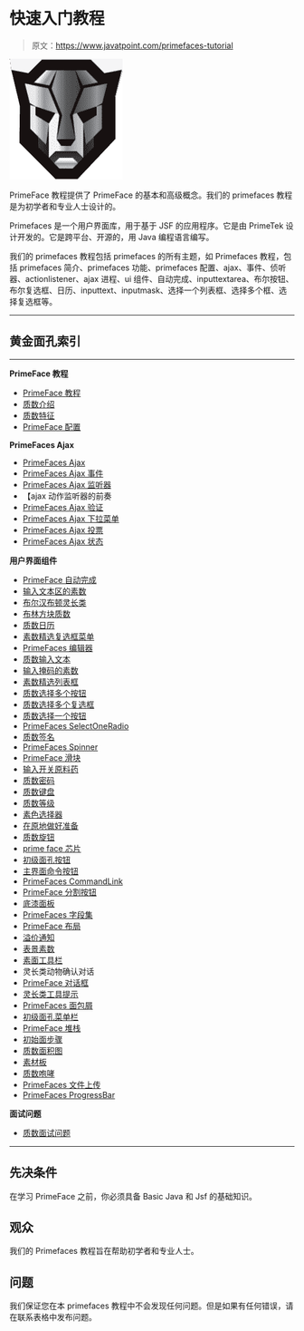 # 快速入门教程

> 原文：<https://www.javatpoint.com/primefaces-tutorial>

![primefaces Tutorial](img/7e3f48bdb7e11ce4be8294ba29629932.png)

PrimeFace 教程提供了 PrimeFace 的基本和高级概念。我们的 primefaces 教程是为初学者和专业人士设计的。

Primefaces 是一个用户界面库，用于基于 JSF 的应用程序。它是由 PrimeTek 设计开发的。它是跨平台、开源的，用 Java 编程语言编写。

我们的 primefaces 教程包括 primefaces 的所有主题，如 Primefaces 教程，包括 primefaces 简介、primefaces 功能、primefaces 配置、ajax、事件、侦听器、actionlistener、ajax 进程、ui 组件、自动完成、inputtextarea、布尔按钮、布尔复选框、日历、inputtext、inputmask、选择一个列表框、选择多个框、选择复选框等。

* * *

## 黄金面孔索引

* * *

**PrimeFace 教程**

*   [PrimeFace 教程](primefaces-tutorial)
*   [质数介绍](primefaces-introduction)
*   [质数特征](primefaces-features)
*   [PrimeFace 配置](primefaces-configuration)

**PrimeFaces Ajax**

*   [PrimeFaces Ajax](primefaces-ajax)
*   [PrimeFaces Ajax 事件](primefaces-ajax-event)
*   [PrimeFaces Ajax 监听器](primefaces-ajax-listener)
*   【ajax 动作监听器的前奏
*   [PrimeFaces Ajax 验证](primefaces-ajax-validation)
*   [PrimeFaces Ajax 下拉菜单](primefaces-ajax-dropdown)
*   [PrimeFaces Ajax 投票](primefaces-ajax-poll)
*   [PrimeFaces Ajax 状态](primefaces-ajax-status)

**用户界面组件**

*   [PrimeFace 自动完成](primefaces-autocomplete)
*   [输入文本区的素数](primefaces-inputtextarea)
*   [布尔汉布顿灵长类](primefaces-booleanbutton)
*   [布林方块质数](primefaces-booleancheckbox)
*   [质数日历](primefaces-calendar)
*   [素数精选复选框菜单](primefaces-selectcheckboxmenu)
*   [PrimeFaces 编辑器](primefaces-editor)
*   [质数输入文本](primefaces-inputtext)
*   [输入掩码的素数](primefaces-inputmask)
*   [素数精选列表框](primefaces-selectonelistbox)
*   [质数选择多个按钮](primefaces-selectmanybutton)
*   [质数选择多个复选框](primefaces-selectmanycheckbox)
*   [质数选择一个按钮](primefaces-selectonebutton)
*   [PrimeFaces SelectOneRadio](primefaces-selectoneradio)
*   [质数签名](primefaces-signature)
*   [PrimeFaces Spinner](primefaces-spinner)
*   [PrimeFace 滑块](primefaces-slider)
*   [输入开关原料药](primefaces-inputswitch)
*   [质数密码](primefaces-password)
*   [质数键盘](primefaces-keyboard)
*   [质数等级](primefaces-rating)
*   [素色选择器](primefaces-colorpicker)
*   [在原地做好准备](primefaces-inplace)
*   [质数旋钮](primefaces-knob)
*   [prime face 芯片](primefaces-chips)
*   [初级面孔按钮](primefaces-button)
*   [主界面命令按钮](primefaces-commandbutton)
*   [PrimeFaces CommandLink](primefaces-commandlink)
*   [PrimeFace 分割按钮](primefaces-splitbutton)
*   [底漆面板](primefaces-accordionpanel)
*   [PrimeFaces 字段集](primefaces-fieldset)
*   [PrimeFace 布局](primefaces-layout)
*   [溢价通知](primefaces-notificationbar)
*   [表景素数](primefaces-tabview)
*   [素面工具栏](primefaces-toolbar)
*   灵长类动物确认对话
*   [PrimeFace 对话框](primefaces-dialog)
*   [灵长类工具提示](primefaces-tooltip)
*   [PrimeFaces 面包屑](primefaces-breadcrumb)
*   [初级面孔菜单栏](primefaces-menubar)
*   [PrimeFace 堆栈](primefaces-stack)
*   [初始面步骤](primefaces-steps)
*   [质数面积图](primefaces-areachart)
*   [素材板](primefaces-piechart)
*   [质数咆哮](primefaces-growl)
*   [PrimeFaces 文件上传](primefaces-fileupload)
*   [PrimeFaces ProgressBar](primefaces-progressbar)

**面试问题**

*   [质数面试问题](primefaces-interview-questions)

* * *

## 先决条件

在学习 PrimeFace 之前，你必须具备 Basic Java 和 Jsf 的基础知识。

## 观众

我们的 Primefaces 教程旨在帮助初学者和专业人士。

## 问题

我们保证您在本 primefaces 教程中不会发现任何问题。但是如果有任何错误，请在联系表格中发布问题。